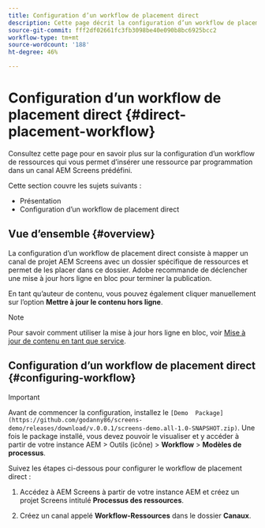 ```yaml
---
title: Configuration d’un workflow de placement direct
description: Cette page décrit la configuration d’un workflow de placement direct.
source-git-commit: fff2df02661fc3fb3098be40e090b8bc6925bcc2
workflow-type: tm+mt
source-wordcount: '188'
ht-degree: 46%

---
```



# Configuration d’un workflow de placement direct {#direct-placement-workflow}

Consultez cette page pour en savoir plus sur la configuration d’un workflow de ressources qui vous permet d’insérer une ressource par programmation dans un canal AEM Screens prédéfini.

Cette section couvre les sujets suivants :

* Présentation
* Configuration d’un workflow de placement direct

## Vue d’ensemble {#overview}

La configuration d’un workflow de placement direct consiste à mapper un canal de projet AEM Screens avec un dossier spécifique de ressources et permet de les placer dans ce dossier. Adobe recommande de déclencher une mise à jour hors ligne en bloc pour terminer la publication.

En tant qu’auteur de contenu, vous pouvez également cliquer manuellement sur l’option **Mettre à jour le contenu hors ligne**.

>[!NOTE]
>
>Pour savoir comment utiliser la mise à jour hors ligne en bloc, voir [Mise à jour de contenu en tant que service](/help/user-guide/content-update-as-a-service.md).

## Configuration d’un workflow de placement direct {#configuring-workflow}

>[!IMPORTANT]
>
>Avant de commencer la configuration, installez le `[Demo  Package](https://github.com/godanny86/screens-demo/releases/download/v.0.0.1/screens-demo.all-1.0-SNAPSHOT.zip)`. Une fois le package installé, vous devez pouvoir le visualiser et y accéder à partir de votre instance AEM > Outils (icône) > **Workflow** > **Modèles de processus**.

Suivez les étapes ci-dessous pour configurer le workflow de placement direct :

1. Accédez à AEM Screens à partir de votre instance AEM et créez un projet Screens intitulé **Processus des ressources**.

1. Créez un canal appelé **Workflow-Ressources** dans le dossier **Canaux**.

